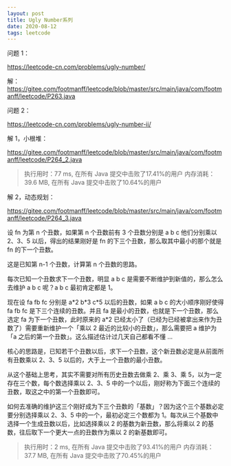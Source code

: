 ```yaml
---
layout: post
title: Ugly Number系列
date: 2020-08-12
tags: leetcode
---
```


问题 1：

https://leetcode-cn.com/problems/ugly-number/

解：https://gitee.com/footmanff/leetcode/blob/master/src/main/java/com/footmanff/leetcode/P263.java

问题 2：

https://leetcode-cn.com/problems/ugly-number-ii/

解 1，小根堆：

https://gitee.com/footmanff/leetcode/blob/master/src/main/java/com/footmanff/leetcode/P264_2.java

> 执行用时：77 ms, 在所有 Java 提交中击败了17.41%的用户
> 内存消耗：39.6 MB, 在所有 Java 提交中击败了10.64%的用户

解 2，动态规划：

https://gitee.com/footmanff/leetcode/blob/master/src/main/java/com/footmanff/leetcode/P264_3.java

设 fn 为第 n 个丑数，如果第 n 个丑数前有 3 个丑数分别是 a b c 他们分别乘以 2、3、5 以后，得出的结果刚好是 fn 的下三个丑数，那么取其中最小的那个就是 fn 的下一个丑数。

这是已知第 n-1 个丑数，计算第 n 个丑数的思路。

每次已知一个丑数求下一个丑数，明显 a b c 是需要不断维护到新值的，那么怎么去维护 a b c 呢？a b c 最初肯定都是 1。

现在设 fa fb fc 分别是 a\*2 b\*3 c\*5 以后的丑数，如果 a b c 的大小顺序刚好使得 fa fb fc 是下三个连续的丑数。并且 fa 是最小的丑数，也就是下一个丑数，那么选定 fa 为下一个丑数，此时原来的 a\*2 已经太小了（已经为已经被拿出来作为丑数了）需要重新维护一个「乘以 2 最近的比较小的丑数」，那么需要把 a 维护为「a 之后的第一个丑数」。这么描述估计过几天自己都看不懂 ...

核心的思路是，已知若干个丑数以后，求下一个丑数，这个新丑数必定是从前面所有丑数乘以 2、3、5 以后的，大于上一个丑数的最小丑数。

从这个基础上思考，其实不需要对所有历史丑数去做乘 2、乘 3、乘 5，以为一定存在三个数，每个数选择乘以 2、3、5 中的一个以后，刚好称为下面三个连续的丑数，取这之中的第一个丑数即可。

如何去准确的维护这三个刚好成为下三个丑数的「基数」？因为这个三个基数必定要分别选择乘以 2、3、5 中的一个，最初必定三个数都为 1。每次从三个基数中选择一个生成丑数以后，比如选择乘以 2 的基数为新丑数，那么将乘以 2 的基数，往后取下一个更大一点的丑数作为乘以 2 的新基数即可。 

> 执行用时：2 ms, 在所有 Java 提交中击败了93.41%的用户
> 内存消耗：37.7 MB, 在所有 Java 提交中击败了70.45%的用户